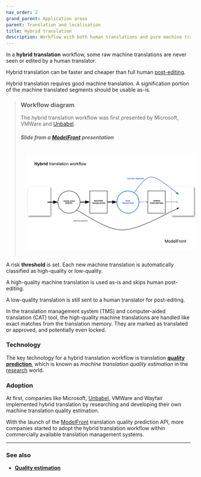 ```yaml
---
nav_order: 2
grand_parent: Application areas
parent: Translation and localisation
title: Hybrid translation
description: Workflow with both human translations and pure machine translations
---
```


In a **hybrid translation** workflow, some raw machine translations are never seen or edited by a human translator.

Hybrid translation can be faster and cheaper than full human [post-editing](/post-editing).

Hybrid translation requires good machine translation.
A signification portion of the machine translated segments should be usable as-is.

> ### Workflow diagram
> The hybrid translation workflow was first presented by Microsoft, VMWare and [Unbabel](/companies#unbabel).
>
> ##### Slide from a [ModelFront](/companies#modelfront) presentation
> <img title='Hybrid translation workflow' src='/applications/workflows/hybrid-translation-workflow.png' width='700' style='padding: 1em;' />

A risk **threshold** is set.
Each new machine translation is automatically classified as high-quality or low-quality.

A high-quality machine translation is used as-is and skips human post-editing.

A low-quality translation is still sent to a human translator for post-editing.

In the translation management system (TMS) and computer-aided translation (CAT) tool, the high-quality machine translations are handled like exact matches from the translation memory.
They are marked as translated or approved, and potentially even locked.

### Technology

The key technology for a hybrid translation workflow is translation [**quality prediction**](/quality-estimation), which is known as *machine translation quality estimation* in the [research](/building-and-research) world.

### Adoption

At first, companies like Microsoft, [Unbabel](/companies#unbabel), VMWare and Wayfair implemented hybrid translation by researching and developing their own machine translation quality estimation.

With the launch of the [ModelFront](/companies#modelfront) translation quality prediction API, more companies started to adopt the hybrid translation workflow within commercially available translation management systems.


---

### See also

- [**Quality estimation**](/quality-estimation)
